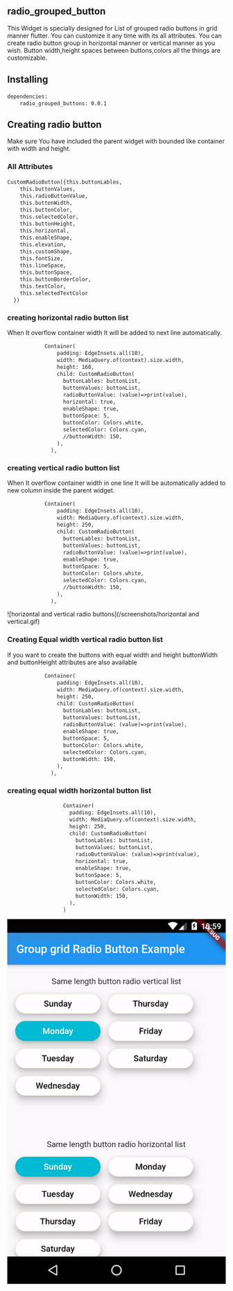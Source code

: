 
## radio_grouped_button

This Widget is specially designed for List of grouped radio buttons in grid manner flutter.
You can customize it any time with its all attributes. You can create radio button group in horizontal
manner or vertical manner as you wish. Button width,height spaces between buttons,colors all the things
are customizable.


## Installing
```
dependencies:
    radio_grouped_buttons: 0.0.1
```

## Creating radio button
Make sure You have included the parent widget with bounded like container with width and height.

### All Attributes
```
CustomRadioButton({this.buttonLables,
    this.buttonValues,
    this.radioButtonValue,
    this.buttonWidth,
    this.buttonColor,
    this.selectedColor,
    this.buttonHeight,
    this.horizontal,
    this.enableShape,
    this.elevation,
    this.customShape,
    this.fontSize,
    this.lineSpace,
    this.buttonSpace,
    this.buttonBorderColor,
    this.textColor,
    this.selectedTextColor
  })
```

### creating horizontal radio button list
When It overflow container width It will be added to next line automatically.

```
            Container(
                padding: EdgeInsets.all(10),
                width: MediaQuery.of(context).size.width,
                height: 160,
                child: CustomRadioButton(
                  buttonLables: buttonList,
                  buttonValues: buttonList,
                  radioButtonValue: (value)=>print(value),
                  horizontal: true,
                  enableShape: true,
                  buttonSpace: 5,
                  buttonColor: Colors.white,
                  selectedColor: Colors.cyan,
                  //buttonWidth: 150,
                ),
              ),
```

### creating vertical radio button list
When It overflow container width in one line It will be automatically added to new column
inside the parent widget.

```
            Container(
                padding: EdgeInsets.all(10),
                width: MediaQuery.of(context).size.width,
                height: 250,
                child: CustomRadioButton(
                  buttonLables: buttonList,
                  buttonValues: buttonList,
                  radioButtonValue: (value)=>print(value),
                  enableShape: true,
                  buttonSpace: 5,
                  buttonColor: Colors.white,
                  selectedColor: Colors.cyan,
                  //buttonWidth: 150,
                ),
              ),
```

![horizontal and vertical radio buttons](/screenshots/horizontal and vertical.gif)

### Creating Equal width vertical radio button list

If you want to create the buttons with equal width and height buttonWidth and buttonHeight attributes
are also available

```
            Container(
                padding: EdgeInsets.all(10),
                width: MediaQuery.of(context).size.width,
                height: 250,
                child: CustomRadioButton(
                  buttonLables: buttonList,
                  buttonValues: buttonList,
                  radioButtonValue: (value)=>print(value),
                  enableShape: true,
                  buttonSpace: 5,
                  buttonColor: Colors.white,
                  selectedColor: Colors.cyan,
                  buttonWidth: 150,
                ),
              ),
```

### creating equal width horizontal button list

```
                  Container(
                    padding: EdgeInsets.all(10),
                    width: MediaQuery.of(context).size.width,
                    height: 250,
                    child: CustomRadioButton(
                      buttonLables: buttonList,
                      buttonValues: buttonList,
                      radioButtonValue: (value)=>print(value),
                      horizontal: true,
                      enableShape: true,
                      buttonSpace: 5,
                      buttonColor: Colors.white,
                      selectedColor: Colors.cyan,
                      buttonWidth: 150,
                    ),
                  )
```

![horizontal and vertical radio buttons](/screenshots/gif1.gif)